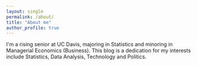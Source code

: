 ```yaml
---
layout: single
permalink: /about/
title: "About me"
author_profile: true
---
```

I'm a rising senior at UC Davis, majoring in Statistics and minoring in Managerial Economics (Business). This blog is a dedication for my interests include Statistics, Data Analysis, Technology and Politics.
